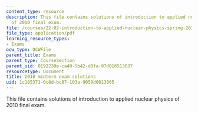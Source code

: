 ```yaml
---
content_type: resource
description: This file contains solutions of introduction to applied nuclear physics
  of 2010 final exam.
file: /courses/22-02-introduction-to-applied-nuclear-physics-spring-2012/1c1853710c8dbc87103a9059d6013865_MIT22_02S12_final_2010sol.pdf
file_type: application/pdf
learning_resource_types:
- Exams
ocw_type: OCWFile
parent_title: Exams
parent_type: CourseSection
parent_uid: 0192239e-ca40-5b42-d8fa-97d016513037
resourcetype: Document
title: 2010 midterm exam solutions
uid: 1c185371-0c8d-bc87-103a-9059d6013865
---
```

This file contains solutions of introduction to applied nuclear physics of 2010 final exam.

